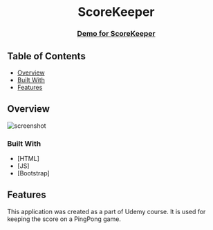 <h1 align="center">ScoreKeeper</h1>

<div align="center">
  <h3>
    <a href="https://{your-demo-link.your-domain}">
      Demo for ScoreKeeper
    </a>
  </h3>
</div>

## Table of Contents

- [Overview](#overview)
- [Built With](#built-with)
- [Features](#features)

## Overview

![screenshot](https://user-images.githubusercontent.com/16707738/92399059-5716eb00-f132-11ea-8b14-bcacdc8ec97b.png)

### Built With

- [HTML]
- [JS]
- [Bootstrap]

## Features

This application was created as a part of Udemy course. It is used for keeping the score on a PingPong game.
